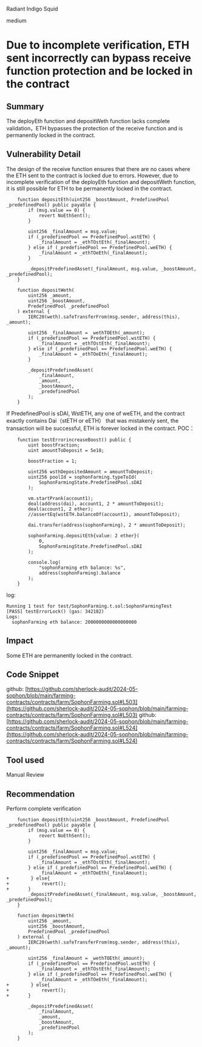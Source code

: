 Radiant Indigo Squid

medium

# Due to incomplete verification, ETH sent incorrectly can bypass receive function protection and be locked in the contract

## Summary
The deployEth function and depositWeth function lacks complete validation，ETH bypasses the protection of the receive function and is permanently locked in the contract.
## Vulnerability Detail
The design of the receive function ensures that there are no cases where the ETH sent to the contract is locked due to errors. However, due to incomplete verification of the deployEth function and depositWeth function, it is still possible for ETH to be permanently locked in the contract.
```solidity
    function depositEth(uint256 _boostAmount, PredefinedPool _predefinedPool) public payable {
        if (msg.value == 0) {
            revert NoEthSent();
        }

        uint256 _finalAmount = msg.value;
        if (_predefinedPool == PredefinedPool.wstETH) {
            _finalAmount = _ethTOstEth(_finalAmount);
        } else if (_predefinedPool == PredefinedPool.weETH) {
            _finalAmount = _ethTOeEth(_finalAmount);
        }

        _depositPredefinedAsset(_finalAmount, msg.value, _boostAmount, _predefinedPool);
    }
```
```solidity
    function depositWeth(
        uint256 _amount,
        uint256 _boostAmount,
        PredefinedPool _predefinedPool
    ) external {
        IERC20(weth).safeTransferFrom(msg.sender, address(this), _amount);

        uint256 _finalAmount = _wethTOEth(_amount);
        if (_predefinedPool == PredefinedPool.wstETH) {
            _finalAmount = _ethTOstEth(_finalAmount);
        } else if (_predefinedPool == PredefinedPool.weETH) {
            _finalAmount = _ethTOeEth(_finalAmount);
        }

        _depositPredefinedAsset(
            _finalAmount,
            _amount,
            _boostAmount,
            _predefinedPool
        );
    }
```
If PredefinedPool is sDAI, WstETH, any one of weETH, and the contract exactly contains Dai（stETH or eETH） that was mistakenly sent, the transaction will be successful, ETH is forever locked in the contract.
POC：
```solidity
    function testErrorincreaseBoost() public {
        uint boostFraction;
        uint amountToDeposit = 5e18;

        boostFraction = 1;

        uint256 wsthDepositedAmount = amountToDeposit;
        uint256 poolId = sophonFarming.typeToId(
            SophonFarmingState.PredefinedPool.sDAI
        );

        vm.startPrank(account1);
        deal(address(dai), account1, 2 * amountToDeposit);
        deal(account1, 2 ether);
        //assertEq(wstETH.balanceOf(account1), amountToDeposit);

        dai.transfer(address(sophonFarming), 2 * amountToDeposit);

        sophonFarming.depositEth{value: 2 ether}(
            0,
            SophonFarmingState.PredefinedPool.sDAI
        );

        console.log(
            "sophonFarming eth balance: %s",
            address(sophonFarming).balance
        );
    }
```
log:
```solidity
Running 1 test for test/SophonFarming.t.sol:SophonFarmingTest
[PASS] testErrorLock() (gas: 342182)
Logs:
  sophonFarming eth balance: 2000000000000000000

```
## Impact
Some ETH are permanently locked in the contract.
## Code Snippet
github: [https://github.com/sherlock-audit/2024-05-sophon/blob/main/farming-contracts/contracts/farm/SophonFarming.sol#L503](https://github.com/sherlock-audit/2024-05-sophon/blob/main/farming-contracts/contracts/farm/SophonFarming.sol#L503)
github:[https://github.com/sherlock-audit/2024-05-sophon/blob/main/farming-contracts/contracts/farm/SophonFarming.sol#L524](https://github.com/sherlock-audit/2024-05-sophon/blob/main/farming-contracts/contracts/farm/SophonFarming.sol#L524)
## Tool used

Manual Review

## Recommendation
Perform complete verification
```solidity
    function depositEth(uint256 _boostAmount, PredefinedPool _predefinedPool) public payable {
        if (msg.value == 0) {
            revert NoEthSent();
        }

        uint256 _finalAmount = msg.value;
        if (_predefinedPool == PredefinedPool.wstETH) {
            _finalAmount = _ethTOstEth(_finalAmount);
        } else if (_predefinedPool == PredefinedPool.weETH) {
            _finalAmount = _ethTOeEth(_finalAmount);
+        } else{
+            revert();
+       }
        _depositPredefinedAsset(_finalAmount, msg.value, _boostAmount, _predefinedPool);
    }
```
```solidity
    function depositWeth(
        uint256 _amount,
        uint256 _boostAmount,
        PredefinedPool _predefinedPool
    ) external {
        IERC20(weth).safeTransferFrom(msg.sender, address(this), _amount);

        uint256 _finalAmount = _wethTOEth(_amount);
        if (_predefinedPool == PredefinedPool.wstETH) {
            _finalAmount = _ethTOstEth(_finalAmount);
        } else if (_predefinedPool == PredefinedPool.weETH) {
            _finalAmount = _ethTOeEth(_finalAmount);
+        } else{
+            revert();
+       }

        _depositPredefinedAsset(
            _finalAmount,
            _amount,
            _boostAmount,
            _predefinedPool
        );
    }
```
